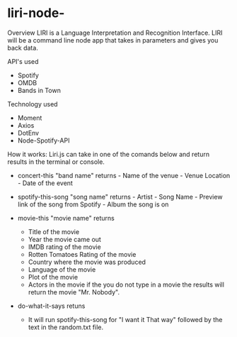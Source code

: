 # liri-node-

Overview
 LIRI is a Language Interpretation and Recognition Interface. LIRI will be a command line node app that takes in parameters and gives you back data.

 API's used
 - Spotify
 - OMDB
 - Bands in Town

 Technology used
 - Moment
 - Axios
 - DotEnv
 - Node-Spotify-API

 How it works:
 Liri.js can take in one of the comands below and return results in the terminal or console.

 - concert-this "band name"
    returns
        - Name of the venue
        - Venue Location
        - Date of the event

- spotify-this-song "song name"
    returns
        - Artist
        - Song Name
        - Preview link of the song from Spotify
        - Album the song is on

- movie-this "movie name"
    returns
    - Title of the movie
    - Year the movie came out
    - IMDB rating of the movie
    - Rotten Tomatoes Rating of the movie
    - Country where the movie was produced
    - Language of the movie
    - Plot of the movie
    - Actors in the movie
 if the you do not type in a movie the results will return the movie "Mr. Nobody".
- do-what-it-says
 retuns
    - It will run spotify-this-song for "I want it That way" followed by the text in the random.txt file.

